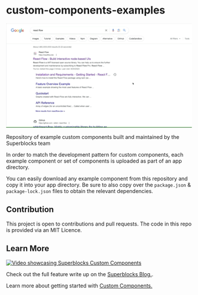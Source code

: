 # custom-components-examples

![Video of Custom Components](screenshots/customComponents.gif)

Repository of example custom components built and maintained by the Superblocks team

In order to match the development pattern for custom components, each example component or set of components is uploaded as part of an app directory.

You can easily download any example component from this repository and copy it into your app directory. Be sure to also copy over the `package.json` & `package-lock.json` files to obtain the relevant dependencies.

## Contribution

This project is open to contributions and pull requests. The code in this repo is provided via an MIT Licence.

## Learn More

[![Video showcasing Superblocks Custom Components](http://img.youtube.com/vi/f5uDL6Jyq0c/0.jpg)](http://www.youtube.com/watch?v=f5uDL6Jyq0c "Custom Components in Superblocks")

Check out the full feature write up on the [Superblocks Blog.](https://www.superblocks.com/blog/introducing-custom-components-in-superblocks).

Learn more about getting started with [Custom Components.](https://docs.superblocks.com/applications/custom-components)
